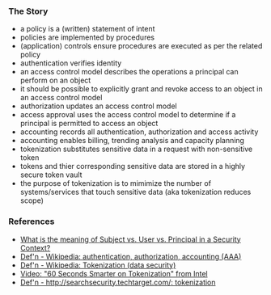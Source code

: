 ### The Story
* a policy is a (written) statement of intent
* policies are implemented by procedures
* (application) controls ensure procedures are executed as per the related policy
* authentication verifies identity
* an access control model describes the operations a principal can perform on an object
* it should be possible to explicitly grant and revoke access to an object in an access control model
* authorization updates an access control model
* access approval uses the access control model to determine if a principal is permitted to access an object
* accounting records all authentication, authorization and access activity
* accounting enables billing, trending analysis and capacity planning
* tokenization substitutes sensitive data in a request with non-sensitive token
* tokens and thier corresponding sensitive data are stored in a highly secure token vault
* the purpose of tokenization is to mimimize the number of systems/services that touch sensitive data (aka tokenization reduces scope)

### References
* [What is the meaning of Subject vs. User vs. Principal in a Security Context?](http://stackoverflow.com/questions/4989063/what-is-the-meaning-of-subject-vs-user-vs-principal-in-a-security-context)
* [Def'n - Wikipedia: authentication, authorization, accounting (AAA)](http://en.wikipedia.org/wiki/AAA_protocol)
* [Def'n - Wikipedia: Tokenization (data security)](http://en.wikipedia.org/wiki/Tokenization_(data_security))
* [Video: "60 Seconds Smarter on Tokenization" from Intel](https://www.youtube.com/watch?feature=player_embedded&v=-DqCtdc30LY)
* [Def'n - http://searchsecurity.techtarget.com/: tokenization](http://searchsecurity.techtarget.com/definition/tokenization)
